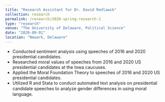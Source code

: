 ```yaml
---
title: "Research Assistant for Dr. David Redlawsk"
collection: research
permalink: /research/2020-spring-research-1
type: "research"
venue: "The University of Delaware, Political Science"
date: "2020-09-01"
location: "Newark, Delaware"
---
```


- Conducted sentiment analysis using speeches of 2016 and 2020 presidential candidates.
- Researched moral values of speeches from 2016 and 2020 US presidential candidates at the Iowa caucuses.
- Applied the Moral Foundation Theory to speeches of 2016 and 2020 US presidential candidates.
- Utilized R and Stata to conduct automated text analysis on presidential candidate speeches to analyze gender diﬀerences in using moral language.

